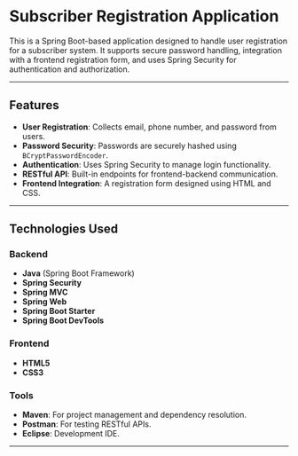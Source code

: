 # Subscriber Registration Application

This is a Spring Boot-based application designed to handle user registration for a subscriber system. It supports secure password handling, integration with a frontend registration form, and uses Spring Security for authentication and authorization.

---

## Features

- **User Registration**: Collects email, phone number, and password from users.
- **Password Security**: Passwords are securely hashed using `BCryptPasswordEncoder`.
- **Authentication**: Uses Spring Security to manage login functionality.
- **RESTful API**: Built-in endpoints for frontend-backend communication.
- **Frontend Integration**: A registration form designed using HTML and CSS.


---

## Technologies Used

### Backend
- **Java** (Spring Boot Framework)
- **Spring Security**
- **Spring MVC**
- **Spring Web**
- **Spring Boot Starter**
- **Spring Boot DevTools**

### Frontend
- **HTML5**
- **CSS3**

### Tools
- **Maven**: For project management and dependency resolution.
- **Postman**: For testing RESTful APIs.
- **Eclipse**: Development IDE.

---
